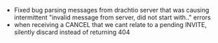 * Fixed bug parsing messages from drachtio server that was causing intermittent "invalid message from server, did not start with.." errors
* when receiving a CANCEL that we cant relate to a pending INVITE, silently discard instead of returning 404